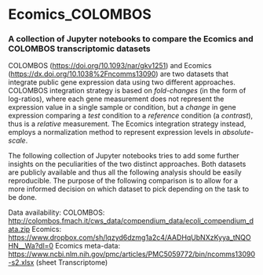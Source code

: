 # Ecomics_COLOMBOS
### A collection of Jupyter notebooks to compare the Ecomics and COLOMBOS transcriptomic datasets

COLOMBOS (https://doi.org/10.1093/nar/gkv1251) and Ecomics (https://dx.doi.org/10.1038%2Fncomms13090) are two datasets that integrate public gene expression data using two different approaches. COLOMBOS integration strategy is based on *fold-changes* (in the form of log-ratios), where each gene measurement does not represent the expression value in a single sample or condition, but a *change* in gene expression comparing a *test* condition to a *reference* condition (a *contrast*), thus is a *relative* measurement. The Ecomics integration strategy instead, employs a normalization method to represent expression levels in *absolute-scale*.

The following collection of Jupyter notebooks tries to add some further insights on the peculiarities of the two distinct approaches. Both datasets are publicly available and thus all the following analysis should be easily reproducible. The purpose of the following comparison is to allow for a more informed decision on which dataset to pick depending on the task to be done.

Data availability:
COLOMBOS: http://colombos.fmach.it/cws_data/compendium_data/ecoli_compendium_data.zip
Ecomics: https://www.dropbox.com/sh/lqzyd6dzmg1a2c4/AADHqUbNXzKyya_tNQOHN__Wa?dl=0
Ecomics meta-data: https://www.ncbi.nlm.nih.gov/pmc/articles/PMC5059772/bin/ncomms13090-s2.xlsx (sheet Transcriptome)
